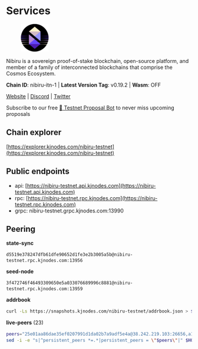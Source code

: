 # Services

<figure><img src="https://raw.githubusercontent.com/kj89/cosmos-images/main/logos/nibiru.png" alt=""><figcaption></figcaption></figure>

Nibiru is a sovereign proof-of-stake blockchain, open-source platform,  and member of a family of interconnected blockchains that comprise the Cosmos Ecosystem.

**Chain ID**: nibiru-itn-1 | **Latest Version Tag**: v0.19.2 | **Wasm**: OFF

[Website](https://nibiru.fi) | [Discord](https://discord.gg/nibirufi) | [Twitter](https://twitter.com/NibiruChain)



Subscribe to our free [🤖 Testnet Proposal Bot](https://t.me/kjnodes_testnet_proposal_bot) to never miss upcoming proposals


## Chain explorer
[https://explorer.kjnodes.com/nibiru-testnet](https://explorer.kjnodes.com/nibiru-testnet)

## Public endpoints

* api: [https://nibiru-testnet.api.kjnodes.com](https://nibiru-testnet.api.kjnodes.com)
* rpc: [https://nibiru-testnet.rpc.kjnodes.com](https://nibiru-testnet.rpc.kjnodes.com)
* grpc: nibiru-testnet.grpc.kjnodes.com:13990

## Peering

**state-sync**

```text
d5519e378247dfb61dfe90652d1fe3e2b3005a5b@nibiru-testnet.rpc.kjnodes.com:13956
```

**seed-node**

```text
3f472746f46493309650e5a033076689996c8881@nibiru-testnet.rpc.kjnodes.com:13959
```

**addrbook**
```bash
curl -Ls https://snapshots.kjnodes.com/nibiru-testnet/addrbook.json > $HOME/.nibid/config/addrbook.json
```

**live-peers** (23)
```bash
peers="25e01aa86dae35ef0207991d1da02b7a9adf5e4a@38.242.219.103:26656,a10fd4adadd7ca8f430ad88ffdc93366e9471b00@149.102.135.51:26656,20da1f2c82539b0e75e818d74cb3a3dd3f8e6b63@38.242.229.208:27656,f98a8229e5dc6da6d5e49fd4e115472df3d1773c@95.9.36.100:26656,74405e27923c1efe97fc678aa9f0357537a9b311@161.97.64.38:26656,7ef37c8952fdd9cfbf50aa7e89373876b28a3ed1@93.183.208.94:26656,e1cb0df376c0f88169cb203b304d7cf26b87d1a3@149.102.158.241:26656,d5519e378247dfb61dfe90652d1fe3e2b3005a5b@65.109.68.190:13956,436cb422506a1b3fc9c4e1e5920625e49babe161@185.219.142.214:26656,aa882f345fd3febd66f0693d4525a537bdaa35ec@194.233.67.92:26656,b2dfeee10a366deae4ed6f142d2c99a9dc35577a@109.123.243.187:26656,03833de20845507fd9c6d2ac1797d28ef4528b0c@109.123.252.252:26656,d88eb958f18940d75add40b51d2a69295ed9e378@5.75.245.162:26656,01dfe6c993e034169d5e69116e64587fdaf0c2f1@93.183.208.67:26656,c8bb9b0d660d006f097bf5af4b21b2046dbe1ba3@93.183.208.65:26656,4e6bfe976a1f43c2368a8ec59a8716138b46227d@43.155.106.215:26656,ba4533a60790009033673e66a53e53fc5db436e4@93.183.208.83:26656,072975554bef679c2fa798e0e29b7606c2c20073@38.242.248.93:26656,c414545b963134299a3c64a7d6386c9c4f7bd417@93.183.208.88:26656,d622efcde775f33bd8c14fa5757ee9fa95d4149e@135.181.203.53:26656,bd4e84bd7b14201661c958c6cb6a1de2a27078ed@95.217.156.62:26656,930b1eb3f0e57b97574ed44cb53b69fb65722786@144.76.30.36:15662,65a213efcad697afb5a1303c7fe5be4168d9520c@43.154.103.36:26656"
sed -i -e "s|^persistent_peers *=.*|persistent_peers = \"$peers\"|" $HOME/.nibid/config/config.toml
```
